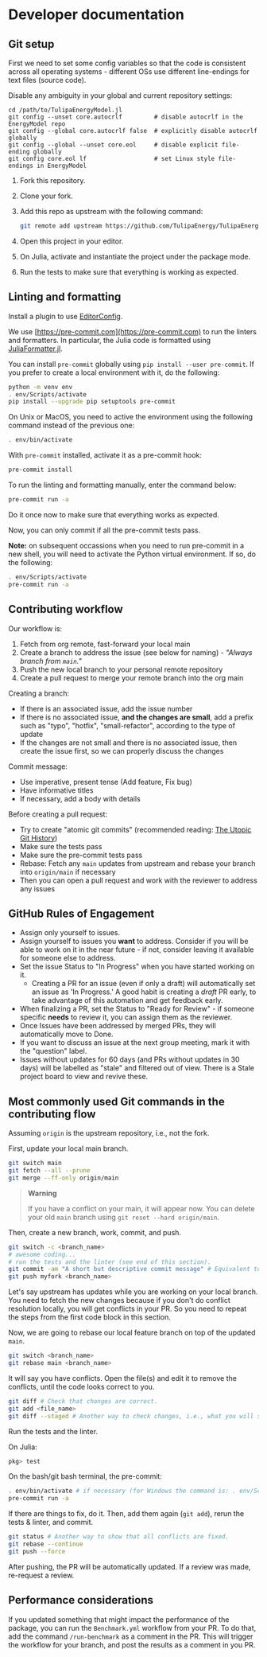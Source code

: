 
# Developer documentation

## Git setup

First we need to set some config variables so that the code is
consistent across all operating systems - different OSs use different
line-endings for text files (source code).

Disable any ambiguity in your global and current repository settings:

```shell
cd /path/to/TulipaEnergyModel.jl
git config --unset core.autocrlf         # disable autocrlf in the EnergyModel repo
git config --global core.autocrlf false  # explicitly disable autocrlf globally
git config --global --unset core.eol     # disable explicit file-ending globally
git config core.eol lf                   # set Linux style file-endings in EnergyModel
```

1. Fork this repository.
2. Clone your fork.
3. Add this repo as upstream with the following command:

   ```bash
   git remote add upstream https://github.com/TulipaEnergy/TulipaEnergyModel.jl
   ```

4. Open this project in your editor.
5. On Julia, activate and instantiate the project under the package mode.
6. Run the tests to make sure that everything is working as expected.

## Linting and formatting

Install a plugin to use [EditorConfig](https://editorconfig.org).

We use [https://pre-commit.com](https://pre-commit.com) to run the linters and formatters.
In particular, the Julia code is formatted using [JuliaFormatter.jl](https://github.com/domluna/JuliaFormatter.jl).

You can install `pre-commit` globally using `pip install --user pre-commit`.
If you prefer to create a local environment with it, do the following:

```bash
python -m venv env
. env/Scripts/activate
pip install --upgrade pip setuptools pre-commit
```

On Unix or MacOS, you need to active the environment using the following command instead of the previous one:

```bash
. env/bin/activate
```

With `pre-commit` installed, activate it as a pre-commit hook:

```bash
pre-commit install
```

To run the linting and formatting manually, enter the command below:

```bash
pre-commit run -a
```

Do it once now to make sure that everything works as expected.

Now, you can only commit if all the pre-commit tests pass.

**Note:** on subsequent occassions when you need to run pre-commit in a new shell, you will need to activate the Python virtual environment. If so, do the following:

```bash
. env/Scripts/activate
pre-commit run -a
```

## Contributing workflow

Our workflow is:

1. Fetch from org remote, fast-forward your local main
2. Create a branch to address the issue (see below for naming) - *"Always branch from `main`."*
3. Push the new local branch to your personal remote repository
4. Create a pull request to merge your remote branch into the org main

Creating a branch:

- If there is an associated issue, add the issue number
- If there is no associated issue, **and the changes are small**, add a prefix such as "typo", "hotfix", "small-refactor", according to the type of update
- If the changes are not small and there is no associated issue, then create the issue first, so we can properly discuss the changes

Commit message:

- Use imperative, present tense (Add feature, Fix bug)
- Have informative titles
- If necessary, add a body with details

Before creating a pull request:

- Try to create "atomic git commits" (recommended reading: [The Utopic Git History](https://blog.esciencecenter.nl/the-utopic-git-history-d44b81c09593))
- Make sure the tests pass
- Make sure the pre-commit tests pass
- Rebase: Fetch any `main` updates from upstream and rebase your branch into `origin/main` if necessary
- Then you can open a pull request and work with the reviewer to address any issues

## GitHub Rules of Engagement

- Assign only yourself to issues.
- Assign yourself to issues you **want** to address. Consider if you will be able to work on it in the near future - if not, consider leaving it available for someone else to address.
- Set the issue Status to "In Progress" when you have started working on it.
  - Creating a PR for an issue (even if only a draft) will automatically set an issue as 'In Progress.' A good habit is creating a *draft* PR early, to take advantage of this automation and get feedback early.
- When finalizing a PR, set the Status to "Ready for Review" - if someone specific **needs** to review it, you can assign them as the reviewer.
- Once Issues have been addressed by merged PRs, they will automatically move to Done.
- If you want to discuss an issue at the next group meeting, mark it with the "question" label.
- Issues without updates for 60 days (and PRs without updates in 30 days) will be labelled as "stale" and filtered out of view. There is a Stale project board to view and revive these.

## Most commonly used Git commands in the contributing flow

Assuming `origin` is the upstream repository, i.e., not the fork.

First, update your local main branch.

```bash
git switch main
git fetch --all --prune
git merge --ff-only origin/main
```

> **Warning**
>
> If you have a conflict on your main, it will appear now. You can delete your old `main` branch using `git reset --hard origin/main`.

Then, create a new branch, work, commit, and push.

```bash
git switch -c <branch_name>
# awesome coding...
# run the tests and the linter (see end of this section).
git commit -am "A short but descriptive commit message" # Equivalent to: git commit -a -m "commit msg"
git push myfork <branch_name>
```

Let's say upstream has updates while you are working on your local branch. You need to fetch the new changes because if you don't do conflict resolution locally, you will get conflicts in your PR. So you need to repeat the steps from the first code block in this section.

Now, we are going to rebase our local feature branch on top of the updated `main`.

```bash
git switch <branch_name>
git rebase main <branch_name>
```

It will say you have conflicts. Open the file(s) and edit it to remove the conflicts, until the code looks correct to you.

```bash
git diff # Check that changes are correct.
git add <file_name>
git diff --staged # Another way to check changes, i.e., what you will see in the pull request.
```

Run the tests and the linter.

On Julia:

```bash
pkg> test
```

On the bash/git bash terminal, the pre-commit:

```bash
. env/bin/activate # if necessary (for Windows the command is: . env/Scripts/activate)
pre-commit run -a
```

If there are things to fix, do it.
Then, add them again (`git add`), rerun the tests & linter, and commit.

```bash
git status # Another way to show that all conflicts are fixed.
git rebase --continue
git push --force
```

After pushing, the PR will be automatically updated.
If a review was made, re-request a review.

## Performance considerations

If you updated something that might impact the performance of the
package, you can run the `Benchmark.yml` workflow from your PR.  To do
that, add the command `/run-benchmark` as a comment in the PR.  This
will trigger the workflow for your branch, and post the results as a
comment in you PR.
